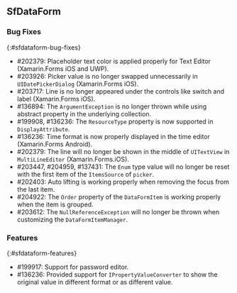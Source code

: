 ## SfDataForm

### Bug Fixes
{:#sfdataform-bug-fixes}

* \#202379: Placeholder text color is applied properly for Text Editor (Xamarin.Forms iOS and UWP).
* \#203926: Picker value is no longer swapped unnecessarily in `UIDatePickerDialog` (Xamarin.Forms iOS).
* \#203717: Line is no longer appeared under the controls like switch and label (Xamarin.Forms iOS).
* \#136894: The `ArgumentException` is no longer thrown while using abstract property in the underlying collection.
* \#199908, \#136236: The `ResourceType` property is now supported in `DisplayAttribute`.
* \#136236: Time format is now properly displayed in the time editor (Xamarin.Forms Android).
* \#202379: The line will no longer be shown in the middle of `UITextView` in `MultiLineEditor` (Xamarin.Forms.iOS).
* \#203447, \#204959, \#137431: The `Enum` type value will no longer be reset with the first item of the `ItemsSource` of `picker`.
* \#202403: Auto lifting is working properly when removing the focus from the last item.
* \#204922: The `Order` property of the `DataFormItem` is working properly when the item is grouped.
* \#203612: The `NullReferenceException` will no longer be thrown when customizing the `DataFormItemManager`.

### Features
{:#sfdataform-features}

* \#199917: Support for password editor.
* \#136236: Provided support for `IPropertyValueConverter` to show the original value in different format or as different value.
